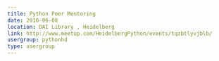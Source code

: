 ```yaml
---
title: Python Peer Mentoring
date: 2016-06-08
location: DAI Library , Heidelberg
link: http://www.meetup.com/HeidelbergPython/events/tqzbtlyvjblb/
usergroup: pythonhd
type: usergroup
---
```

